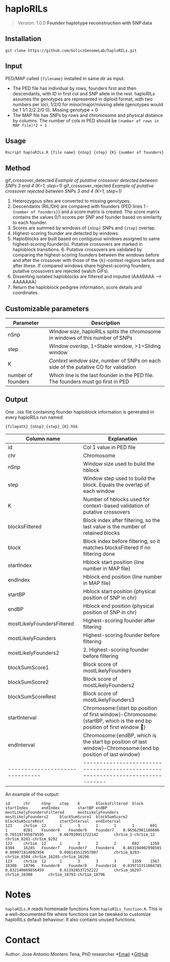 # haploRILs
> Version: 1.0.0
**Founder haplotype reconstruction with SNP data**
## Installation
```{shell Installation}
git clone https://github.com/GoliczGenomeLab/haploRILs.git
```
## Input
PED/MAP called `{filename}` installed in same dir as input.
- The PED file has individual by rows, founders first and then descendants, with ID in first col and SNP allele in the rest. haploRILs assumes the genotypes are represented in diploid format, with two numbers per loci, 1/2/0 for minor/major/missing allele (genotypes would be 1 1/1 2/2 2/0 0). Missing genotype = 0
- The MAP file has SNPs by rows and chromosome and physical distance by columns. The number of cols in PED should be `(number of rows in MAP file)*2 + 1`

## Usage
```{r Usage}
Rscript haploRILs.R {file name} {nSnp} {step} {K} {number of founders}
```
## Method
gif_crossover_detected
*Example of putative crossover detected between SNPs 3 and 4 (K=1, step=1)*
gif_crossover_rejected
*Example of putative crossover rejected between SNPs 3 and 4 (K=1, step=1)*

1. Heterozygous sites are converted to missing genotypes.
2. Descendants (RIL/DH) are compared with founders {PED lines 1 - `{number of founders}`} and a score matrix is created. The score matrix contains the values 0/1 scores per SNP and founder based on similarity to each founder.
3. Scores are summed by windows of `{nSnp}` SNPs and `{step}` overlap.
4. Highest-scoring founder are detected by windows.
5. Haploblocks are built based on contiguous windows assigned to same highest-scoring founder(s). Putative crossovers are marked in haploblock transitions.
	6. Putative crossovers are validated by comparing the highest-scoring founders between the windows before and after the crossover with those of the `{K}`-context regions before and after these. If compared windows share highest-scoring founders, putative crossovers are rejected (watch GIFs).
7. Dissenting isolated haploblocks are filtered and imputed (AAABAAA --> AAAAAAA)
8. Return the haploblock pedigree information, score details and coordinates.

## Customizable parameters
|Parameter			|Description
|-------------------------------|---------------------------------------------------------------------------------------|
|nSnp                           |*Window size*, haploRILs splits the chromosome in windows of this number of SNPs	|
|step				|*Window overlap*, 1=Stable window, >1=Sliding window					|
|K                              |*Context window size*, number of SNPs on each side of the putative CO for validation	|
|number of founders		|Which line is the last founder in the PED file. The founders must go first in PED	|

## Output
One `.hbk` file containing founder haploblock information is generated in every haploRILs run named:
```{r Output}
{filepath}_{nSnp}_{step}_{K}.hbk
```
|Column name			|Explanation
|-------------------------------|-------------------------------------------------------------------------------|
|id				|Col 1 value in PED file							|
|chr				|Chromosome									|
|nSnp				|Window size used to build the hblock						|
|step				|Window step used to build the block. Equals the overlap of each window		|
|K				|Number of hblocks used for context-based validation of putative crossovers	|
|blocksFiltered			|Block index after filtering, so the last value is the number of retained blocks|
|block				|Block index before filtering, so it matches blocksFiltered if no filtering done|
|startIndex			|Hblock start position (line number in MAP file)				|
|endIndex			|Hblock end position (line number in MAP file)					|
|startBP			|Hblock start position (physical position of SNP in chr)			|
|endBP				|Hblock end position (physical position of SNP in chr)				|
|mostLikelyFoundersFiltered	|Highest-scoring founder after filtering					|
|mostLikelyFounders		|Highest-scoring founder before filtering					|
|mostLikelyFounders2		|2. Highest-scoring founder before filtering					|
|blockSumScore1			|Block score of mostLikelyFounders						|
|blockSumScore2			|Block score of mostLikelyFounders2						|
|blockSumScoreRest		|Block score of mostLikelyFounders3						|
|startInterval			|Chromosome:{start bp position of first window}-Chromosome:{startBP, which is the end bp position of first window :raised_eyebrow:}
|endInterval			|Chromosome:{endBP, which is the start bp position of last window}-Chromosome:{end bp position of last window}|
|-------------------------------|-------------------------------------------------------------------------------|

An example of the output:
```{r Example output}
id      chr     nSnp    step    K       blocksFiltered  block   startIndex      endIndex        startBP endBP   mostLikelyFoundersFiltered      mostLikelyFounders  mostLikelyFounders2     blockSumScore1  blockSumScore2  blockSumScoreRest       startInterval   endInterval
123     chrSim  12      1       3       1       1       1       691     1       8281    Founder9    Founder9    Founder7    0.96562981186686    0.765197395079595       0.667020911722142       chrSim_1-chrSim_12      chrSim_8281-chrSim_8292
123     chrSim  12      1       3       2       2       692     1358    8304    16285   Founder7    Founder7    Founder4    0.863194002998501   0.809971814092954       0.696145512957807       chrSim_8293-chrSim_8304 chrSim_16285-chrSim_16296
123     chrSim  12      1       3       3       3       1359    1567    16308   18796   Founder8    Founder8    Founder14   0.839715311004785   0.832140669856459       0.611928537252222       chrSim_16297-chrSim_16308       chrSim_18793-chrSim_18796
```
# Notes
`haploRILs.R` reads homemade functions from `haploRILs_function.R`. This is a well-documented file where functions can be tweaked to customize haploRILs default behaviour. It also contains unused functions.

# Contact
Author: Jose Antonio Montero Tena, PhD researcher
*[Email](jose.a.montero-tena@ab.uni-giessen.de)
*[GitHub](https://github.com/jamonterotena)
